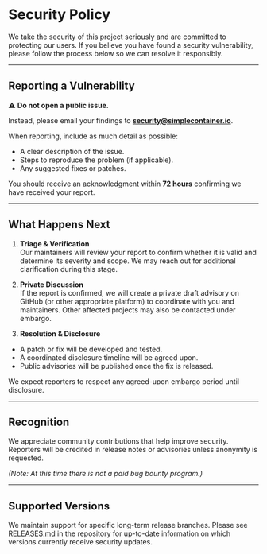 # Security Policy

We take the security of this project seriously and are committed to protecting our users. If you believe you have found a security vulnerability, please follow the process below so we can resolve it responsibly.

---

## Reporting a Vulnerability

⚠️ **Do not open a public issue.**

Instead, please email your findings to **security@simplecontainer.io**.

When reporting, include as much detail as possible:
- A clear description of the issue.
- Steps to reproduce the problem (if applicable).
- Any suggested fixes or patches.

You should receive an acknowledgment within **72 hours** confirming we have received your report.

---

## What Happens Next

1. **Triage & Verification**  
   Our maintainers will review your report to confirm whether it is valid and determine its severity and scope. We may reach out for additional clarification during this stage.

2. **Private Discussion**  
   If the report is confirmed, we will create a private draft advisory on GitHub (or other appropriate platform) to coordinate with you and maintainers. Other affected projects may also be contacted under embargo.

3. **Resolution & Disclosure**
  - A patch or fix will be developed and tested.
  - A coordinated disclosure timeline will be agreed upon.
  - Public advisories will be published once the fix is released.

We expect reporters to respect any agreed-upon embargo period until disclosure.

---

## Recognition

We appreciate community contributions that help improve security. Reporters will be credited in release notes or advisories unless anonymity is requested.

*(Note: At this time there is not a paid bug bounty program.)*

---

## Supported Versions

We maintain support for specific long-term release branches. Please see [RELEASES.md](./RELEASES.md) in the repository for up-to-date information on which versions currently receive security updates.
